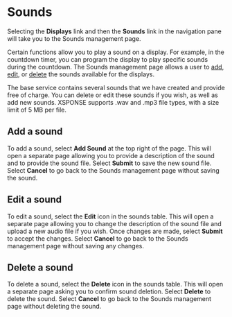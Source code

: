 # Sounds

Selecting the **Displays** link and then the **Sounds** link in the navigation pane will take you to the Sounds management page.
 
Certain functions allow you to play a sound on a display. For example, in the countdown timer, you can program the display to play specific sounds during the countdown. The Sounds management page allows a user to [add](sounds-management.md#add-a-sound), [edit](sounds-management.md#edit-a-sound), or [delete](sounds-management.md#delete-a-sound) the sounds available for the displays.

The base service contains several sounds that we have created and provide free of charge. You can delete or edit these sounds if you wish, as well as add new sounds. XSPONSE supports .wav and .mp3 file types, with a size limit of 5 MB per file.

## Add a sound
To add a sound, select **Add Sound** at the top right of the page. This will open a separate page allowing you to provide a description of the sound and to provide the sound file. Select **Submit** to save the new sound file. Select **Cancel** to go back to the Sounds management page without saving the sound.

## Edit a sound
To edit a sound, select the **Edit** icon in the sounds table. This will open a separate page allowing you to change the description of the sound file and upload a new audio file if you wish. Once changes are made, select **Submit** to accept the changes. Select **Cancel** to go back to the Sounds management page without saving any changes.

## Delete a sound
To delete a sound, select the **Delete** icon in the sounds table. This will open a separate page asking you to confirm sound deletion. Select **Delete** to delete the sound. Select **Cancel** to go back to the Sounds management page without deleting the sound.
